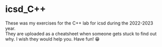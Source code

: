 # icsd_C++

These was my exercises for the C++ lab for icsd during the 2022-2023 year.\
They are uploaded as a cheatsheet when someone gets stuck to find out why.
I wish they would help you.
Have fun! 😁
